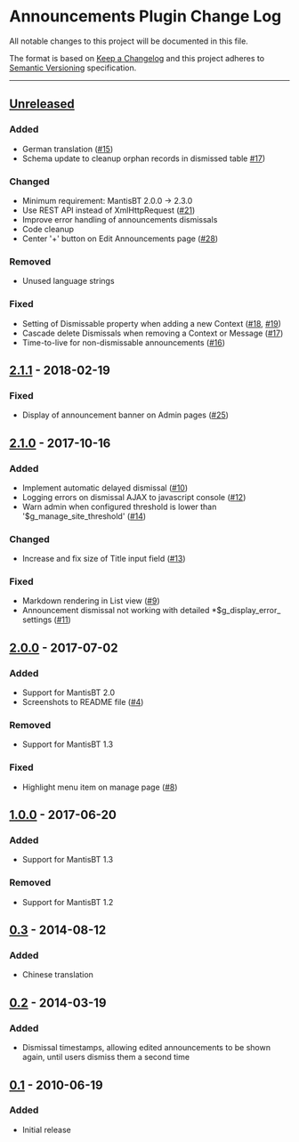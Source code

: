 # Announcements Plugin Change Log

All notable changes to this project will be documented in this file.

The format is based on [Keep a Changelog](http://keepachangelog.com/)
and this project adheres to [Semantic Versioning](http://semver.org/)
specification.

--------------------------------------------------------------------------------

## [Unreleased]

### Added

- German translation
  ([#15](https://github.com/mantisbt-plugins/Announce/issues/15))
- Schema update to cleanup orphan records in dismissed table
  [#17](https://github.com/mantisbt-plugins/Announce/issues/17))

### Changed

- Minimum requirement: MantisBT 2.0.0 → 2.3.0  
- Use REST API instead of XmlHttpRequest
  ([#21](https://github.com/mantisbt-plugins/snippets/issues/21))
- Improve error handling of announcements dismissals
- Code cleanup
- Center '+' button on Edit Announcements page
  ([#28](https://github.com/mantisbt-plugins/snippets/issues/28))

### Removed

- Unused language strings

### Fixed

- Setting of Dismissable property when adding a new Context
  ([#18](https://github.com/mantisbt-plugins/Announce/issues/18),
  [#19](https://github.com/mantisbt-plugins/Announce/issues/19))
- Cascade delete Dismissals when removing a Context or Message
  ([#17](https://github.com/mantisbt-plugins/Announce/issues/17))
- Time-to-live for non-dismissable announcements
  ([#16](https://github.com/mantisbt-plugins/Announce/issues/16))


## [2.1.1] - 2018-02-19

### Fixed

- Display of announcement banner on Admin pages
  ([#25](https://github.com/mantisbt-plugins/Announce/issues/25))


## [2.1.0] - 2017-10-16

### Added

- Implement automatic delayed dismissal
  ([#10](https://github.com/mantisbt-plugins/Announce/issues/10))
- Logging errors on dismissal AJAX to javascript console
  ([#12](https://github.com/mantisbt-plugins/Announce/issues/12))
- Warn admin when configured threshold is lower than '$g_manage_site_threshold'
  ([#14](https://github.com/mantisbt-plugins/Announce/issues/14))

### Changed

- Increase and fix size of Title input field
  ([#13](https://github.com/mantisbt-plugins/Announce/issues/13))

### Fixed

- Markdown rendering in List view
  ([#9](https://github.com/mantisbt-plugins/Announce/issues/9))
- Announcement dismissal not working with detailed *$g_display_error_ settings
  ([#11](https://github.com/mantisbt-plugins/Announce/issues/11))


## [2.0.0] - 2017-07-02

### Added

- Support for MantisBT 2.0
- Screenshots to README file
  ([#4](https://github.com/mantisbt-plugins/Announce/issues/4))

### Removed

- Support for MantisBT 1.3

### Fixed

- Highlight menu item on manage page
  ([#8](https://github.com/mantisbt-plugins/Announce/issues/8))


## [1.0.0] - 2017-06-20

### Added

- Support for MantisBT 1.3

### Removed

- Support for MantisBT 1.2


## [0.3] - 2014-08-12

### Added

- Chinese translation


## [0.2] - 2014-03-19

### Added

- Dismissal timestamps, allowing edited announcements to be shown again,
  until users dismiss them a second time


## [0.1] - 2010-06-19

### Added

- Initial release


[Unreleased]: https://github.com/mantisbt-plugins/Announce/compare/v2.1.1...HEAD

[2.1.1]: https://github.com/mantisbt-plugins/Announce/compare/v2.1.0...v2.1.1
[2.1.0]: https://github.com/mantisbt-plugins/Announce/compare/v2.0.0...v2.1.0
[2.0.0]: https://github.com/mantisbt-plugins/Announce/compare/v1.0.0...v2.0.0
[1.0.0]: https://github.com/mantisbt-plugins/Announce/compare/v0.3...v1.0.0
[0.3]: https://github.com/mantisbt-plugins/Announce/compare/v0.2...v0.3
[0.2]: https://github.com/mantisbt-plugins/Announce/compare/v0.1...v0.2
[0.1]: https://github.com/mantisbt-plugins/Announce/compare/2691884669c6cccf8b51bc1fdc1124d847dbd1d6...v0.1
